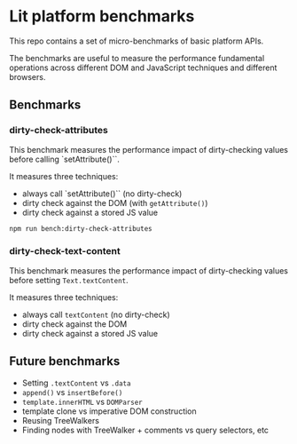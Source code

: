 # Lit platform benchmarks

This repo contains a set of micro-benchmarks of basic platform APIs.

The benchmarks are useful to measure the performance fundamental operations across different DOM and JavaScript techniques and different browsers.

## Benchmarks

### dirty-check-attributes

This benchmark measures the performance impact of dirty-checking values before calling `setAttribute()``.
 
It measures three techniques:
- always call `setAttribute()`` (no dirty-check)
- dirty check against the DOM (with `getAttribute()`)
- dirty check against a stored JS value

```sh
npm run bench:dirty-check-attributes
```

### dirty-check-text-content

This benchmark measures the performance impact of dirty-checking values
before setting `Text.textContent`.

It measures three techniques:
- always call `textContent` (no dirty-check)
- dirty check against the DOM
- dirty check against a stored JS value

## Future benchmarks
- Setting `.textContent` vs `.data`
- `append()` vs `insertBefore()`
- `template.innerHTML` vs `DOMParser`
- template clone vs imperative DOM construction
- Reusing TreeWalkers
- Finding nodes with TreeWalker + comments vs query selectors, etc

